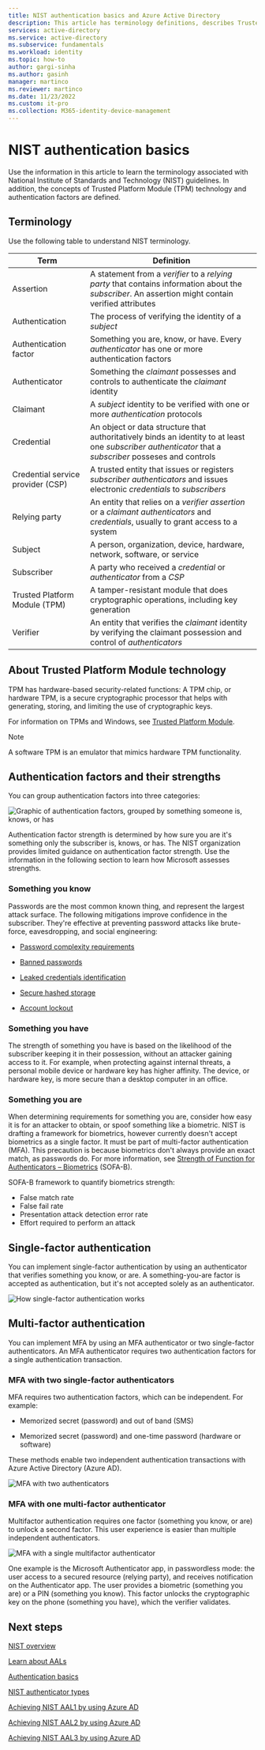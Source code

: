 ```yaml
---
title: NIST authentication basics and Azure Active Directory
description: This article has terminology definitions, describes Trusted Platform Modules, and lists NIST authentication factors
services: active-directory 
ms.service: active-directory
ms.subservice: fundamentals
ms.workload: identity
ms.topic: how-to
author: gargi-sinha
ms.author: gasinh
manager: martinco
ms.reviewer: martinco
ms.date: 11/23/2022
ms.custom: it-pro
ms.collection: M365-identity-device-management
---
```


# NIST authentication basics 

Use the information in this article to learn the terminology associated with National Institute of Standards and Technology (NIST) guidelines. In addition, the concepts of Trusted Platform Module (TPM) technology and authentication factors are defined.  

## Terminology

Use the following table to understand NIST terminology.

|Term| Definition|
| - | - |
|Assertion|A statement from a *verifier* to a *relying party* that contains information about the *subscriber*. An assertion might contain verified attributes|
|Authentication|The process of verifying the identity of a *subject*|
|Authentication factor|Something you are, know, or have. Every *authenticator* has one or more authentication factors|
|Authenticator|Something the *claimant* possesses and controls to authenticate the *claimant* identity|
|Claimant|A *subject* identity to be verified with one or more *authentication* protocols|
|Credential|An object or data structure that authoritatively binds an identity to at least one *subscriber authenticator* that a *subscriber* posseses and controls|
|Credential service provider (CSP)|A trusted entity that issues or registers *subscriber authenticators* and issues electronic *credentials* to *subscribers*|
|Relying party|An entity that relies on a *verifier assertion* or a *claimant authenticators* and *credentials*, usually to grant access to a system|
|Subject|A person, organization, device, hardware, network, software, or service|
|Subscriber|A party who received a *credential* or *authenticator* from a *CSP*|
|Trusted Platform Module (TPM) |A tamper-resistant module that does cryptographic operations, including key generation|
|Verifier|An entity that verifies the *claimant* identity by verifying the claimant possession and control of *authenticators*|


## About Trusted Platform Module technology

TPM has hardware-based security-related functions: A TPM chip, or hardware TPM, is a secure cryptographic processor that helps with generating, storing, and limiting the use of cryptographic keys. 

For information on TPMs and Windows, see [Trusted Platform Module](/windows/security/information-protection/tpm/trusted-platform-module-top-node). 

> [!NOTE]
> A software TPM is an emulator that mimics hardware TPM functionality. 

 ## Authentication factors and their strengths

You can group authentication factors into three categories:

![Graphic of authentication factors, grouped by something someone is, knows, or has](media/nist-authentication-basics/nist-authentication-basics-0.png)

Authentication factor strength is determined by how sure you are it's something only the subscriber is, knows, or has. The NIST organization provides limited guidance on authentication factor strength. Use the information in the following section to learn how Microsoft assesses strengths. 

### Something you know

Passwords are the most common known thing, and represent the largest attack surface. The following mitigations improve confidence in the subscriber. They're effective at preventing password attacks like brute-force, eavesdropping, and social engineering:

* [Password complexity requirements](https://www.microsoft.com/research/wp-content/uploads/2016/06/Microsoft_Password_Guidance-1.pdf)

* [Banned passwords](../authentication/tutorial-configure-custom-password-protection.md)

* [Leaked credentials identification](../identity-protection/overview-identity-protection.md)

* [Secure hashed storage](https://aka.ms/AADDataWhitepaper)

* [Account lockout](../authentication/howto-password-smart-lockout.md)

### Something you have

The strength of something you have is based on the likelihood of the subscriber keeping it in their possession, without an attacker gaining access to it. For example, when protecting against internal threats, a personal mobile device or hardware key has higher affinity. The device, or hardware key, is more secure than a desktop computer in an office.

### Something you are

When determining requirements for something you are, consider how easy it is for an attacker to obtain, or spoof something like a biometric. NIST is drafting a framework for biometrics, however currently doesn't accept biometrics as a single factor. It must be part of multi-factor authentication (MFA). This precaution is because biometrics don't always provide an exact match, as passwords do. For more information, see [Strength of Function for Authenticators – Biometrics](https://pages.nist.gov/SOFA/SOFA.html) (SOFA-B). 

SOFA-B framework to quantify biometrics strength:

- False match rate
- False fail rate
- Presentation attack detection error rate
- Effort required to perform an attack

## Single-factor authentication

You can implement single-factor authentication by using an authenticator that verifies something you know, or are. A something-you-are factor is accepted as authentication, but it's not accepted solely as an authenticator. 

![How single-factor authentication works](media/nist-authentication-basics/nist-authentication-basics-1.png)

## Multi-factor authentication

You can implement MFA by using an MFA authenticator or two single-factor authenticators. An MFA authenticator requires two authentication factors for a single authentication transaction.

### MFA with two single-factor authenticators

MFA requires two authentication factors, which can be independent. For example: 

* Memorized secret (password) and out of band (SMS)

* Memorized secret (password) and one-time password (hardware or software)

These methods enable two independent authentication transactions with Azure Active Directory (Azure AD).

![MFA with two authenticators](media/nist-authentication-basics/nist-authentication-basics-2.png)


### MFA with one multi-factor authenticator

Multifactor authentication requires one factor (something you know, or are) to unlock a second factor. This user experience is easier than multiple independent authenticators.

![MFA with a single multifactor authenticator](media/nist-authentication-basics/nist-authentication-basics-3a.png)

One example is the Microsoft Authenticator app, in passwordless mode: the user access to a secured resource (relying party), and receives notification on the Authenticator app. The user provides a biometric (something you are) or a PIN (something you know). This factor unlocks the cryptographic key on the phone (something you have), which the verifier validates.

## Next steps 

[NIST overview](nist-overview.md)

[Learn about AALs](nist-about-authenticator-assurance-levels.md)

[Authentication basics](nist-authentication-basics.md)

[NIST authenticator types](nist-authenticator-types.md)

[Achieving NIST AAL1 by using Azure AD](nist-authenticator-assurance-level-1.md)

[Achieving NIST AAL2 by using Azure AD](nist-authenticator-assurance-level-2.md)

[Achieving NIST AAL3 by using Azure AD](nist-authenticator-assurance-level-3.md)
